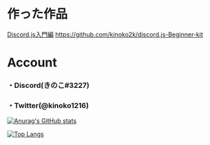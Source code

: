 # 作った作品
[Discord.js入門編](https://github.com/kinoko2k/discord.js-Beginner-kit)
https://github.com/kinoko2k/discord.js-Beginner-kit

# Account
### ・Discord(きのこ#3227)
### ・Twitter(@kinoko1216)

[![Anurag's GitHub stats](https://github-readme-stats.vercel.app/api?username=kinoko2k)](https://github.com/kinoko2k/github-readme-stats)

[![Top Langs](https://github-readme-stats.vercel.app/api/top-langs/?username=kinoko2k)](https://github.com/kinoko2k/github-readme-stats)
